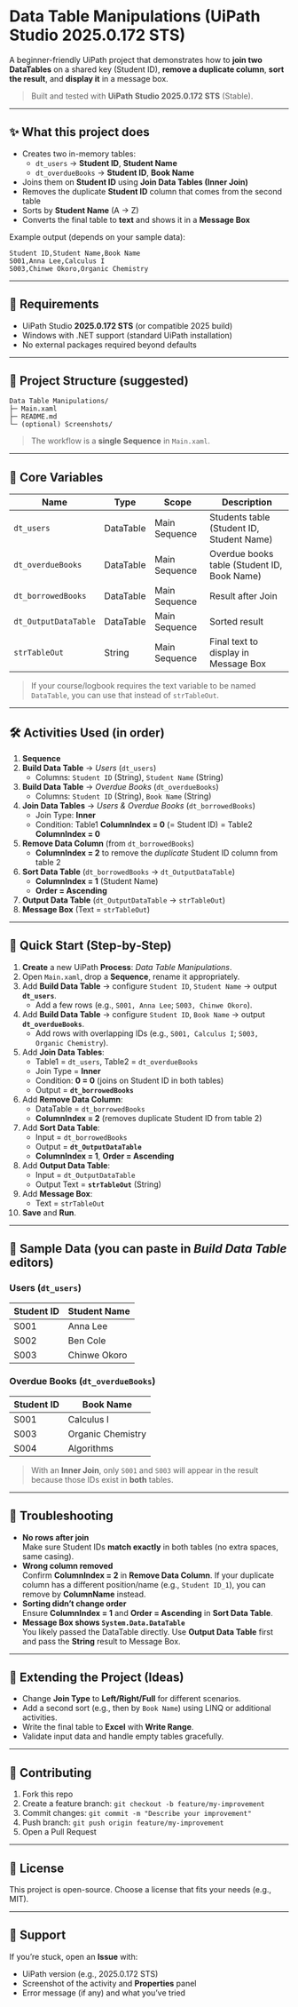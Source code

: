 # Data Table Manipulations (UiPath Studio 2025.0.172 STS)

A beginner-friendly UiPath project that demonstrates how to **join two DataTables** on a shared key (Student ID), **remove a duplicate column**, **sort the result**, and **display it** in a message box.

> Built and tested with **UiPath Studio 2025.0.172 STS** (Stable).

---

## ✨ What this project does

- Creates two in-memory tables:
  - `dt_users` → **Student ID**, **Student Name**
  - `dt_overdueBooks` → **Student ID**, **Book Name**
- Joins them on **Student ID** using **Join Data Tables (Inner Join)**
- Removes the duplicate **Student ID** column that comes from the second table
- Sorts by **Student Name** (A → Z)
- Converts the final table to **text** and shows it in a **Message Box**

Example output (depends on your sample data):

```
Student ID,Student Name,Book Name
S001,Anna Lee,Calculus I
S003,Chinwe Okoro,Organic Chemistry
```

---

## 🧰 Requirements

- UiPath Studio **2025.0.172 STS** (or compatible 2025 build)
- Windows with .NET support (standard UiPath installation)
- No external packages required beyond defaults

---

## 📁 Project Structure (suggested)

```
Data Table Manipulations/
├─ Main.xaml
├─ README.md
└─ (optional) Screenshots/
```

> The workflow is a **single Sequence** in `Main.xaml`.

---

## 🧠 Core Variables

| Name               | Type       | Scope           | Description                                   |
|--------------------|------------|-----------------|-----------------------------------------------|
| `dt_users`         | DataTable  | Main Sequence   | Students table (Student ID, Student Name)     |
| `dt_overdueBooks`  | DataTable  | Main Sequence   | Overdue books table (Student ID, Book Name)   |
| `dt_borrowedBooks` | DataTable  | Main Sequence   | Result after Join                              |
| `dt_OutputDataTable` | DataTable| Main Sequence   | Sorted result                                  |
| `strTableOut`      | String     | Main Sequence   | Final text to display in Message Box           |

> If your course/logbook requires the text variable to be named `DataTable`, you can use that instead of `strTableOut`.

---

## 🛠 Activities Used (in order)

1. **Sequence**  
2. **Build Data Table** → *Users* (`dt_users`)  
   - Columns: `Student ID` (String), `Student Name` (String)  
3. **Build Data Table** → *Overdue Books* (`dt_overdueBooks`)  
   - Columns: `Student ID` (String), `Book Name` (String)  
4. **Join Data Tables** → *Users & Overdue Books* (`dt_borrowedBooks`)  
   - Join Type: **Inner**  
   - Condition: Table1 **ColumnIndex = 0** (= Student ID)  =  Table2 **ColumnIndex = 0**  
5. **Remove Data Column** (from `dt_borrowedBooks`)  
   - **ColumnIndex = 2** to remove the *duplicate* Student ID column from table 2  
6. **Sort Data Table** (`dt_borrowedBooks` → `dt_OutputDataTable`)  
   - **ColumnIndex = 1** (Student Name)  
   - **Order = Ascending**  
7. **Output Data Table** (`dt_OutputDataTable` → `strTableOut`)  
8. **Message Box** (Text = `strTableOut`)  

---

## 🚀 Quick Start (Step‑by‑Step)

1. **Create** a new UiPath **Process**: *Data Table Manipulations*.  
2. Open `Main.xaml`, drop a **Sequence**, rename it appropriately.  
3. Add **Build Data Table** → configure `Student ID`, `Student Name` → output **`dt_users`**.  
   - Add a few rows (e.g., `S001, Anna Lee`; `S003, Chinwe Okoro`).  
4. Add **Build Data Table** → configure `Student ID`, `Book Name` → output **`dt_overdueBooks`**.  
   - Add rows with overlapping IDs (e.g., `S001, Calculus I`; `S003, Organic Chemistry`).  
5. Add **Join Data Tables**:  
   - Table1 = `dt_users`, Table2 = `dt_overdueBooks`  
   - Join Type = **Inner**  
   - Condition: **0 = 0** (joins on Student ID in both tables)  
   - Output = **`dt_borrowedBooks`**  
6. Add **Remove Data Column**:  
   - DataTable = `dt_borrowedBooks`  
   - **ColumnIndex = 2** (removes duplicate Student ID from table 2)  
7. Add **Sort Data Table**:  
   - Input = `dt_borrowedBooks`  
   - Output = **`dt_OutputDataTable`**  
   - **ColumnIndex = 1**, **Order = Ascending**  
8. Add **Output Data Table**:  
   - Input = `dt_OutputDataTable`  
   - Output Text = **`strTableOut`** (String)  
9. Add **Message Box**:  
   - Text = `strTableOut`  
10. **Save** and **Run**.

---

## 🧪 Sample Data (you can paste in *Build Data Table* editors)

### Users (`dt_users`)
| Student ID | Student Name    |
|------------|------------------|
| S001       | Anna Lee         |
| S002       | Ben Cole         |
| S003       | Chinwe Okoro     |

### Overdue Books (`dt_overdueBooks`)
| Student ID | Book Name          |
|------------|--------------------|
| S001       | Calculus I         |
| S003       | Organic Chemistry  |
| S004       | Algorithms         |

> With an **Inner Join**, only `S001` and `S003` will appear in the result because those IDs exist in **both** tables.

---

## 🧯 Troubleshooting

- **No rows after join**  
  Make sure Student IDs **match exactly** in both tables (no extra spaces, same casing).  
- **Wrong column removed**  
  Confirm **ColumnIndex = 2** in **Remove Data Column**. If your duplicate column has a different position/name (e.g., `Student ID_1`), you can remove by **ColumnName** instead.  
- **Sorting didn’t change order**  
  Ensure **ColumnIndex = 1** and **Order = Ascending** in **Sort Data Table**.  
- **Message Box shows `System.Data.DataTable`**  
  You likely passed the DataTable directly. Use **Output Data Table** first and pass the **String** result to Message Box.

---

## 🧭 Extending the Project (Ideas)

- Change **Join Type** to **Left/Right/Full** for different scenarios.  
- Add a second sort (e.g., then by `Book Name`) using LINQ or additional activities.  
- Write the final table to **Excel** with **Write Range**.  
- Validate input data and handle empty tables gracefully.

---

## 🤝 Contributing

1. Fork this repo  
2. Create a feature branch: `git checkout -b feature/my-improvement`  
3. Commit changes: `git commit -m "Describe your improvement"`  
4. Push branch: `git push origin feature/my-improvement`  
5. Open a Pull Request

---

## 📄 License

This project is open-source. Choose a license that fits your needs (e.g., MIT).

---

## 🙋 Support

If you’re stuck, open an **Issue** with:  
- UiPath version (e.g., 2025.0.172 STS)  
- Screenshot of the activity and **Properties** panel  
- Error message (if any) and what you’ve tried
